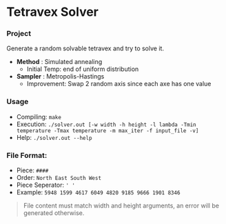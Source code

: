 # Tetravex Solver

### Project

Generate a random solvable tetravex and try to solve it.

* __Method__  : Simulated annealing
  * Initial Temp: end of uniform distribution
* __Sampler__ : Metropolis-Hastings
  * Improvement: Swap 2 random axis since each axe has one value

### Usage  

* Compiling: `make`
* Execution: `./solver.out [-w width -h height -l lambda -Tmin temperature -Tmax temperature -m max_iter -f input_file -v]`
* Help: `./solver.out --help`

### File Format:
* Piece: `####`
* Order: `North East South West`
* Piece Seperator: `' '`
* Example: `5948 1599 4617 6049 4820 9185 9666 1901 8346`

> File content must match width and height arguments, an error will be generated otherwise.
